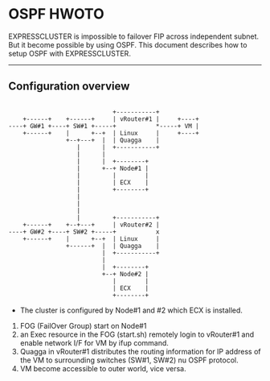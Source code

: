 # OSPF HWOTO

EXPRESSCLUSTER is impossible to failover FIP across independent subnet. But it become possible by using OSPF.
This document describes how to setup OSPF with EXPRESSCLUSTER.

----

## Configuration overview

```

                             +-----------+
    +------+    +------+     | vRouter#1 |     +----+
----+ GW#1 +----+ SW#1 +-----+           *-----+ VM |
    +------+    |      +--+  | Linux     |     +----+
                +--+---+  |  | Quagga    |
                   |      |  +-----------+
                   |      |
                   |      |  +--------+
                   |      +--+ Node#1 |
                   |         |        |
                   |         | ECX    |
                   |         +--------+
                   |
                   |
                   |
                   |         +-----------+
    +------+    +--+---+     | vRouter#2 |
----+ GW#2 +----+ SW#2 +-----+           x
    +------+    |      +--+  | Linux     |
                +------+  |  | Quagga    |
                          |  +-----------+
                          |
                          |  +--------+
                          +--+ Node#2 |
                             |        |
                             | ECX    |
                             +--------+

```

- The cluster is configured by Node#1 and #2 which ECX is installed.

1. FOG (FailOver Group) start on Node#1
2. an Exec resource in the FOG (start.sh) remotely login to vRouter#1 and enable network I/F for VM by ifup command.
3. Quagga in vRouter#1 distributes the routing information for IP address of the VM to surrounding switches (SW#1, SW#2) nu OSPF protocol.
4. VM become accessible to outer world, vice versa.
